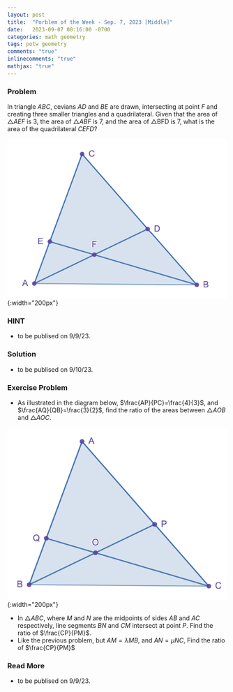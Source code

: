 ```yaml
---
layout: post
title:  "Porblem of the Week - Sep. 7, 2023 [Middle]"
date:   2023-09-07 00:16:00 -0700
categories: math geometry
tags: potw geometry
comments: "true"
inlinecomments: "true"
mathjax: "true"
---
```

### Problem
In triangle $ABC$, cevians $AD$ and $BE$ are drawn, intersecting at point $F$ and creating three smaller triangles and a quadrilateral. Given that the area of $\triangle AEF$ is $3$, the area of $\triangle ABF$ is $7$, and the area of △BFD is $7$, what is the area of the quadrilateral $CEFD$?

![img](/assets/potw_imgs/potw-2-1.png){:width="200px"} 

### HINT
- to be publised on 9/9/23.

### Solution 
- to be publised on 9/10/23.

### Exercise Problem
- As illustrated in the diagram below, $\frac{AP}{PC}=\frac{4}{3}$, and $\frac{AQ}{QB}=\frac{3}{2}$, find the ratio of the areas between $\triangle AOB$ and $\triangle AOC$.

![img](/assets/potw_imgs/potw-2-2.png){:width="200px"} 
- In $\triangle ABC$, where $M$ and $N$ are the midpoints of sides $AB$ and $AC$ respectively, line segments $BN$ and $CM$ intersect at point $P$. Find the ratio of $\frac{CP}{PM}$.
- Like the previous problem, but $AM = \lambda MB$, and $AN = \mu NC$, Find the ratio of $\frac{CP}{PM}$

### Read More
- to be publised on 9/9/23.